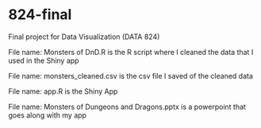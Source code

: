 # 824-final
Final project for Data Visualization (DATA 824)

File name: Monsters of DnD.R is the R script where I cleaned the data that I used in the Shiny app

File name: monsters_cleaned.csv is the csv file I saved of the cleaned data

File name: app.R is the Shiny App

File name: Monsters of Dungeons and Dragons.pptx is a powerpoint that goes along with my app
